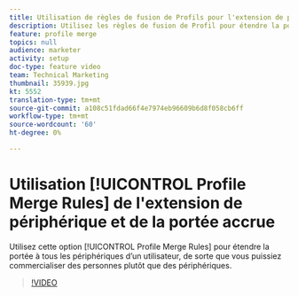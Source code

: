 ```yaml
---
title: Utilisation de règles de fusion de Profils pour l'extension de périphérique et la portée accrue
description: Utilisez les règles de fusion de Profil pour étendre la portée à tous les périphériques d’un utilisateur, de sorte que vous puissiez commercialiser des personnes plutôt que des périphériques.
feature: profile merge
topics: null
audience: marketer
activity: setup
doc-type: feature video
team: Technical Marketing
thumbnail: 35939.jpg
kt: 5552
translation-type: tm+mt
source-git-commit: a108c51fdad66f4e7974eb96609b6d8f058cb6ff
workflow-type: tm+mt
source-wordcount: '60'
ht-degree: 0%

---
```



# Utilisation [!UICONTROL Profile Merge Rules] de l&#39;extension de périphérique et de la portée accrue

Utilisez cette option [!UICONTROL Profile Merge Rules] pour étendre la portée à tous les périphériques d’un utilisateur, de sorte que vous puissiez commercialiser des personnes plutôt que des périphériques.

>[!VIDEO](https://video.tv.adobe.com/v/35939/?quality=12&learn=on)
